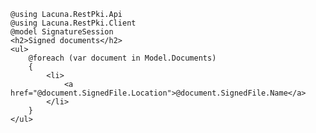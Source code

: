 ﻿```cshtml
@using Lacuna.RestPki.Api
@using Lacuna.RestPki.Client
@model SignatureSession
<h2>Signed documents</h2>
<ul>
	@foreach (var document in Model.Documents)
	{
		<li>
			<a href="@document.SignedFile.Location">@document.SignedFile.Name</a>
		</li>
	}
</ul>
```
